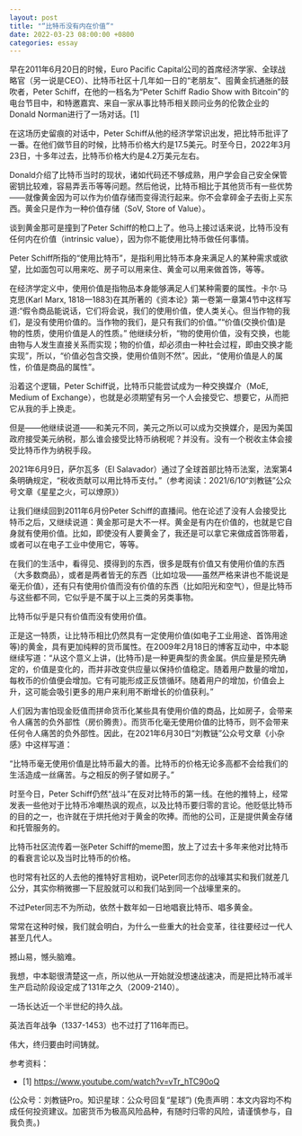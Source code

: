 ```yaml
---
layout: post
title: "“比特币没有内在价值”"
date: 2022-03-23 08:00:00 +0800
categories: essay
---
```


早在2011年6月20日的时候，Euro Pacific Capital公司的首席经济学家、全球战略官（另一说是CEO）、比特币社区十几年如一日的“老朋友”、囤黄金抗通胀的鼓吹者，Peter Schiff，在他的一档名为“Peter Schiff Radio Show with Bitcoin”的电台节目中，和特邀嘉宾、来自一家从事比特币相关顾问业务的伦敦企业的Donald Norman进行了一场对话。[1]

在这场历史留痕的对话中，Peter Schiff从他的经济学常识出发，把比特币批评了一番。在他们做节目的时候，比特币价格大约是17.5美元。时至今日，2022年3月23日，十多年过去，比特币价格大约是4.2万美元左右。

Donald介绍了比特币当时的现状，诸如代码还不够成熟，用户学会自己安全保管密钥比较难，容易弄丢币等等问题。然后他说，比特币相比于其他货币有一些优势——就像黄金因为可以作为价值存储而变得流行起来。你不会拿碎金子去街上买东西。黄金只是作为一种价值存储（SoV, Store of Value）。

谈到黄金那可是撞到了Peter Schiff的枪口上了。他马上接过话来说，比特币没有任何内在价值（intrinsic value），因为你不能使用比特币做任何事情。

Peter Schiff所指的“使用比特币”，是指利用比特币本身来满足人的某种需求或欲望，比如面包可以用来吃、房子可以用来住、黄金可以用来做首饰，等等。

在经济学定义中，使用价值是指物品本身能够满足人们某种需要的属性。卡尔·马克思(Karl Marx, 1818—1883)在其所著的《资本论》第一卷第一章第4节中这样写道:“假令商品能说话，它们将会说，我们的使用价值，使人类关心。但当作物的我们，是没有使用价值的。当作物的我们，是只有我们的价值。”“价值(交换价值)是物的性质，使用价值是人的性质。” 他继续分析，“物的使用价值，没有交换，也能由物与人发生直接关系而实现；物的价值，却必须由一种社会过程，即由交换才能实现”，所以，“价值必包含交换，使用价值则不然”。因此，“使用价值是人的属性，价值是商品的属性”。

沿着这个逻辑，Peter Schiff说，比特币只能尝试成为一种交换媒介（MoE, Medium of Exchange），也就是必须期望有另一个人会接受它、想要它，从而把它从我的手上换走。

但是——他继续说道——和美元不同，美元之所以可以成为交换媒介，是因为美国政府接受美元纳税，那么谁会接受比特币纳税呢？并没有。没有一个税收主体会接受比特币作为纳税手段。

2021年6月9日，萨尔瓦多（El Salavador）通过了全球首部比特币法案，法案第4条明确规定，“税收贡献可以用比特币支付。”（参考阅读：2021/6/10“刘教链”公众号文章《星星之火，可以燎原》）

让我们继续回到2011年6月份Peter Schiff的直播间。他在论述了没有人会接受比特币之后，又继续说道：黄金那可是大不一样。黄金是有内在价值的，也就是它自身就有使用价值。比如，即使没有人要黄金了，我还是可以拿它来做成首饰带着，或者可以在电子工业中使用它，等等。

在我们的生活中，看得见、摸得到的东西，很多是既有价值又有使用价值的东西（大多数商品），或者是两者皆无的东西（比如垃圾——虽然严格来讲也不能说是毫无价值），还有只有使用价值而没有价值的东西（比如阳光和空气），但是比特币与这些都不同，它似乎是不属于以上三类的另类事物。

比特币似乎是只有价值而没有使用价值。

正是这一特质，让比特币相比仍然具有一定使用价值(如电子工业用途、首饰用途等)的黄金，具有更加纯粹的货币属性。在2009年2月18日的博客互动中，中本聪继续写道：“从这个意义上讲，(比特币)是一种更典型的贵金属。供应量是预先确定的，价值是变化的，而并非改变供应量以保持价值稳定。随着用户数量的增加，每枚币的价值便会增加。它有可能形成正反馈循环。随着用户的增加，价值会上升，这可能会吸引更多的用户来利用不断增长的价值获利。”

人们因为害怕现金贬值而拼命货币化某些具有使用价值的商品，比如房子，会带来令人痛苦的负外部性（房价腾贵）。而货币化毫无使用价值的比特币，则不会带来任何令人痛苦的负外部性。因此，在2021年6月30日“刘教链”公众号文章《小杂感》中这样写道：

“比特币毫无使用价值是比特币最大的善。比特币的价格无论多高都不会给我们的生活造成一丝痛苦。与之相反的例子譬如房子。”

时至今日，Peter Schiff仍然“战斗”在反对比特币的第一线。在他的推特上，经常发表一些他对于比特币冷嘲热讽的观点，以及比特币要归零的言论。他贬低比特币的目的之一，也许就在于烘托他对于黄金的吹捧。而他的公司，正是提供黄金存储和托管服务的。

比特币社区流传着一张Peter Schiff的meme图，放上了过去十多年来他对比特币的看衰言论以及当时比特币的价格。

也时常有社区的人去他的推特好言相劝，说Peter同志你的战壕其实和我们就差几公分，其实你稍微挪一下屁股就可以和我们站到同一个战壕里来的。

不过Peter同志不为所动，依然十数年如一日地唱衰比特币、唱多黄金。

常常在这种时候，我们就会明白，为什么一些重大的社会变革，往往要经过一代人甚至几代人。

撼山易，憾头脑难。

我想，中本聪很清楚这一点，所以他从一开始就没想速战速决，而是把比特币减半生产启动阶段设定成了131年之久（2009-2140）。

一场长达近一个半世纪的持久战。

英法百年战争（1337-1453）也不过打了116年而已。

伟大，终归要由时间铸就。


参考资料：
- [1] https://www.youtube.com/watch?v=vTr_hTC90oQ

(公众号：刘教链Pro。知识星球：公众号回复“星球”)
(免责声明：本文内容均不构成任何投资建议。加密货币为极高风险品种，有随时归零的风险，请谨慎参与，自我负责。)